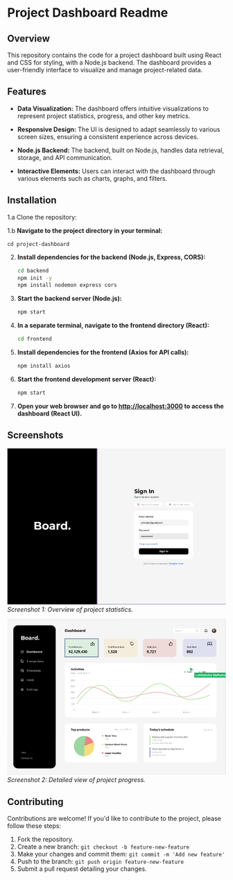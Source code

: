 # Project Dashboard Readme


## Overview

This repository contains the code for a project dashboard built using React and CSS for styling, with a Node.js backend. The dashboard provides a user-friendly interface to visualize and manage project-related data.

## Features

- **Data Visualization:** The dashboard offers intuitive visualizations to represent project statistics, progress, and other key metrics.

- **Responsive Design:** The UI is designed to adapt seamlessly to various screen sizes, ensuring a consistent experience across devices.

- **Node.js Backend:** The backend, built on Node.js, handles data retrieval, storage, and API communication.

- **Interactive Elements:** Users can interact with the dashboard through various elements such as charts, graphs, and filters.

## Installation

1.a Clone the repository:



1.b **Navigate to the project directory in your terminal:**

   
    cd project-dashboard
  

2. **Install dependencies for the backend (Node.js, Express, CORS):**

    ```sh
    cd backend
    npm init -y
    npm install nodemon express cors
    ```

3. **Start the backend server (Node.js):**

    ```sh
    npm start
    ```

4. **In a separate terminal, navigate to the frontend directory (React):**

    ```sh
    cd frontend
    ```

5. **Install dependencies for the frontend (Axios for API calls):**

    ```sh
    npm install axios
    ```

6. **Start the frontend development server (React):**

    ```sh
    npm start
    ```

7. **Open your web browser and go to [http://localhost:3000](http://localhost:3000) to access the dashboard (React UI).**

## Screenshots

![Screenshot 1](screenshot1.png)
*Screenshot 1: Overview of project statistics.*

![Screenshot 2](screenshot2.png)
*Screenshot 2: Detailed view of project progress.*

## Contributing

Contributions are welcome! If you'd like to contribute to the project, please follow these steps:

1. Fork the repository.
2. Create a new branch: `git checkout -b feature-new-feature`
3. Make your changes and commit them: `git commit -m 'Add new feature'`
4. Push to the branch: `git push origin feature-new-feature`
5. Submit a pull request detailing your changes.



